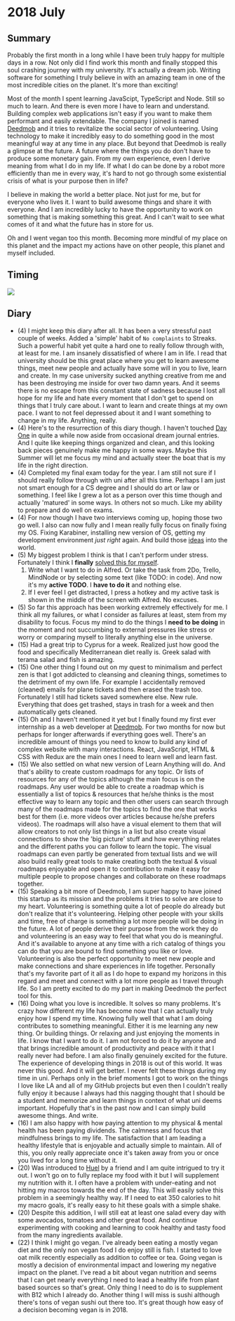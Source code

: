 # 2018 July
## Summary
Probably the first month in a long while I have been truly happy for multiple days in a row. Not only did I find work this month and finally stopped this soul crashing journey with my university. It's actually a dream job. Writing software for something I truly believe in with an amazing team in one of the most incredible cities on the planet. It's more than exciting!

Most of the month I spent learning JavaScipt, TypeScript and Node. Still so much to learn. And there is even more I have to learn and understand. Building complex web applications isn't easy if you want to make them performant and easily extendable. The company I joined is named [Deedmob](https://www.deedmob.com) and it tries to revitalize the social sector of volunteering. Using technology to make it incredibly easy to do something good in the most meaningful way at any time in any place. But beyond that Deedmob is really a glimpse at the future. A future where the things you do don't have to produce some monetary gain. From my own experience, even I derive meaning from what I do in my life. If what I do can be done by a robot more efficiently than me in every way, it's hard to not go through some existential crisis of what is your purpose then in life?

I believe in making the world a better place. Not just for me, but for everyone who lives it. I want to build awesome things and share it with everyone. And I am incredibly lucky to have the opportunity to work on something that is making something this great. And I can't wait to see what comes of it and what the future has in store for us.

Oh and I went vegan too this month. Becoming more mindful of my place on this planet and the impact my actions have on other people, this planet and myself included.

## Timing
![](https://i.imgur.com/2EFx6sX.png)

## Diary
- (4) I might keep this diary after all. It has been a very stressful past couple of weeks. Added a 'simple' habit of `No complaints` to Streaks. Such a powerful habit yet quite a hard one to really follow through with, at least for me. I am insanely dissatisfied of where I am in life. I read that university should be this great place where you get to learn awesome things, meet new people and actually have some will in you to live, learn and create. In my case university sucked anything creative from me and has been destroying me inside for over two damn years. And it seems there is no escape from this constant state of sadness because I lost all hope for my life and hate every moment that I don't get to spend on things that I truly care about. I want to learn and create things at my own pace. I want to not feel depressed about it and I want something to change in my life. Anything, really.
- (4) Here's to the resurrection of this diary though. I haven't touched [Day One](../../macOS/apps/day-one.md) in quite a while now aside from occasional dream journal entries. And I quite like keeping things organized and clean, and this looking back pieces genuinely make me happy in some ways. Maybe this Summer will let me focus my mind and actually steer the boat that is my life in the right direction.
- (4) Completed my final exam today for the year. I am still not sure if I should really follow through with uni after all this time. Perhaps I am just not smart enough for a CS degree and I should do art or law or something. I feel like I grew a lot as a person over this time though and actually 'matured' in some ways. In others not so much. Like my ability to prepare and do well on exams.
- (4) For now though I have two interviews coming up, hoping those two go well. I also can now fully and I mean really fully focus on finally fixing my OS. Fixing Karabiner, installing new version of OS, getting my development environment *just right* again. And build those [ideas](https://trello.com/b/alB1ryRP) into the world.
- (5) My biggest problem I think is that I can't perform under stress. Fortunately I think I **finally** [solved this for myself](../../research/solving-problems.md).
	1. Write what I want to do in Alfred. Or take the task from 2Do, Trello, MindNode or by selecting some text (like TODO: in code). And now it's my **active TODO**. I **have to do it** and nothing else.
	2. If I ever feel I get distracted, I press a hotkey and my active task is shown in the middle of the screen with Alfred. No excuses.
- (5) So far this approach has been working extremely effectively for me. I think all my failures, or what I consider as failures at least, stem from my disability to focus. Focus my mind to do the things I **need to be doing** in the moment and not succumbing to external pressures like stress or worry or comparing myself to literally anything else in the universe.
- (15) Had a great trip to Cyprus for a week. Realized just how good the food and specifically Mediterranean diet really is. Greek salad with terama salad and fish is amazing.
- (15) One other thing I found out on my quest to minimalism and perfect zen is that I got addicted to cleansing and cleaning things, sometimes to the detriment of my own life. For example I accidentally removed (cleaned) emails for plane tickets and then erased the trash too. Fortunately I still had tickets saved somewhere else. New rule. Everything that does get trashed, stays in trash for a week and then automatically gets cleaned.
- (15) Oh and I haven't mentioned it yet but I finally found my first ever internship as a web developer at [Deedmob](https://deedmob.com). For two months for now but perhaps for longer afterwards if everything goes well. There's an incredible amount of things you need to know to build any kind of complex website with many interactions. React, JavaScript, HTML & CSS with Redux are the main ones I need to learn well and learn fast.
- (15) We also settled on what new version of Learn Anything will do. And that's ability to create custom roadmaps for any topic. Or lists of resources for any of the topics although the main focus is on the roadmaps. Any user would be able to create a roadmap which is essentially a list of topics & resources that he/she thinks is the most effective way to learn any topic and then other users can search through many of the roadmaps made for the topics to find the one that works best for them (i.e. more videos over articles because he/she prefers videos). The roadmaps will also have a visual element to them that will allow creators to not only list things in a list but also create visual connections to show the 'big picture' stuff and how everything relates and the different paths you can follow to learn the topic. The visual roadmaps can even partly be generated from textual lists and we will also build really great tools to make creating both the textual & visual roadmaps enjoyable and open it to contribution to make it easy for multiple people to propose changes and collaborate on these roadmaps together.
- (15) Speaking a bit more of Deedmob, I am super happy to have joined this startup as its mission and the problems it tries to solve are close to my heart. Volunteering is something quite a lot of people do already but don't realize that it's volunteering. Helping other people with your skills and time, free of charge is something a lot more people will be doing in the future. A lot of people derive their purpose from the work they do and volunteering is an easy way to feel that what you do is meaningful. And it's available to anyone at any time with a rich catalog of things you can do that you are bound to find something you like or love. Volunteering is also the perfect opportunity to meet new people and make connections and share experiences in life together. Personally that's my favorite part of it all as I do hope to expand my horizons in this regard and meet and connect with a lot more people as I travel through life. So I am pretty excited to do my part in making Deedmob the perfect tool for this.
- (16) Doing what you love is incredible. It solves so many problems. It's crazy how different my life has become now that I can actually truly enjoy how I spend my time. Knowing fully well that what I am doing contributes to something meaningful. Either it is me learning any new thing. Or building things. Or relaxing and just enjoying the moments in life. I know that I want to do it. I am not forced to do it by anyone and that brings incredible amount of productivity and peace with it that I really never had before. I am also finally genuinely excited for the future. The experience of developing things in 2018 is out of this world. It was never this good. And it will get better. I never felt these things during my time in uni. Perhaps only in the brief moments I got to work on the things I love like LA and all of my GitHub projects but even then I couldn't really fully enjoy it because I always had this nagging thought that I should be a student and memorize and learn things in context of what uni deems important. Hopefully that's in the past now and I can simply build awesome things. And write.
- (16) I am also happy with how paying attention to my physical & mental health has been paying dividends. The calmness and focus that mindfulness brings to my life. The satisfaction that I am leading a healthy lifestyle that is enjoyable and actually simple to maintain. All of this, you only really appreciate once it's taken away from you or once you lived for a long time without it.
- (20) Was introduced to [Huel](https://uk.huel.com) by a friend and I am quite intrigued to try it out. I won't go on to fully replace my food with it but I will supplement my nutrition with it. I often have a problem with under-eating and not hitting my macros towards the end of the day. This will easily solve this problem in a seemingly healthy way. If I need to eat 350 calories to hit my macro goals, it's really easy to hit these goals with a simple shake.
- (20) Despite this addition, I will still eat at least one salad every day with some avocados, tomatoes and other great food. And continue experimenting with cooking and learning to cook healthy and tasty food from the many ingredients available.
- (22) I think I might go vegan. I've already been eating a mostly vegan diet and the only non vegan food I do enjoy still is fish. I started to love oat milk recently especially as addition to coffee or tea. Going vegan is mostly a decision of environmental impact and lowering my negative impact on the planet. I've read a bit about vegan nutrition and seems that I can get nearly everything I need to lead a healthy life from plant based sources so that's great. Only thing I need to do is to supplement with B12 which I already do. Another thing I will miss is sushi although there's tons of vegan sushi out there too. It's great though how easy of a decision becoming vegan is in 2018.